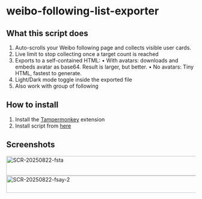 # weibo-following-list-exporter
## What this script does
1. Auto-scrolls your Weibo following page and collects visible user cards.
2. Live limit to stop collecting once a target count is reached
3. Exports to a self-contained HTML:
	•	With avatars: downloads and embeds avatar as base64. Result is larger, but better.
	•	No avatars: Tiny HTML, fastest to generate.
4. Light/Dark mode toggle inside the exported file
5. Also work with group of following
## How to install
1. Install the [Tampermonkey](https://www.tampermonkey.net/index.php#download) extension
2. Install script from [here](https://greasyfork.org/en/scripts/546705-weibo-following-exporter-%E5%BE%AE%E5%8D%9A%E5%85%B3%E6%B3%A8%E5%AF%BC%E5%87%BA)
## Screenshots

<img width="875" height="52" alt="SCR-20250822-fsta" src="https://github.com/user-attachments/assets/819eef17-8bb3-4b21-af41-34bed582bc5b" />

<img width="568" height="46" alt="SCR-20250822-fsay-2" src="https://github.com/user-attachments/assets/2cd44e36-0a38-4984-92dd-fcf697cf1132" />


